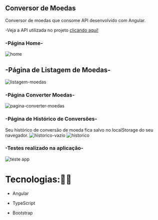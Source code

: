 ## Conversor de Moedas

Conversor de moedas que consome API desenvolvido com Angular.

-Veja a API utilizada no projeto <a href="https://exchangerate.host/#/" target="_blank">clicando aqui!</a>
<br>

### -Página Home-
![home](https://user-images.githubusercontent.com/73480168/214926176-e9b55305-23e4-4aa6-803a-9ab655f914ab.png)
<br>
## -Página de Listagem de Moedas-
![listagem-moedas](https://user-images.githubusercontent.com/73480168/214926192-1ffe7e92-21e4-4798-a405-753211c03f43.png)
<br>
### -Página Converter Moedas-
![pagina-converter-moedas](https://user-images.githubusercontent.com/73480168/215382480-71ca5e7a-724e-4fe7-a12a-041abb2b6a90.png)
<br>
### -Página de Histórico de Conversões-
 Seu histórico de conversão de moeda fica salvo no localStorage do seu navegador.
  ![historico-vazio](https://user-images.githubusercontent.com/73480168/216466618-c2be7c26-145a-46f6-9e19-dabd291eba6e.png)
  ![historico](https://user-images.githubusercontent.com/73480168/216466628-adfb70ba-3101-4f75-be9d-5876fca37aab.png)
<br>
### -Testes realizado na aplicação-
![teste app](https://user-images.githubusercontent.com/73480168/218595331-eac2c60c-a4de-4fa4-bc2d-1d9d60b5b496.png)
<br>

# Tecnologias:🧑‍💻

- Angular

- TypeScript

- Bootstrap
